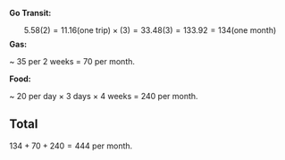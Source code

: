 **Go Transit:**

$$
5.58(2) = 11.16 (\text{one trip}) \times (3) = 33.48(3) = 133.92 = 134 (\text{one month})
$$
**Gas:**

~ $35$ per $2$ weeks = $70$ per month.

**Food:**

~ $20$ per day $\times$ $3$ days  $\times$ $4$ weeks = $240$ per month.

## Total
$134 + 70 + 240 = 444$ per month.
